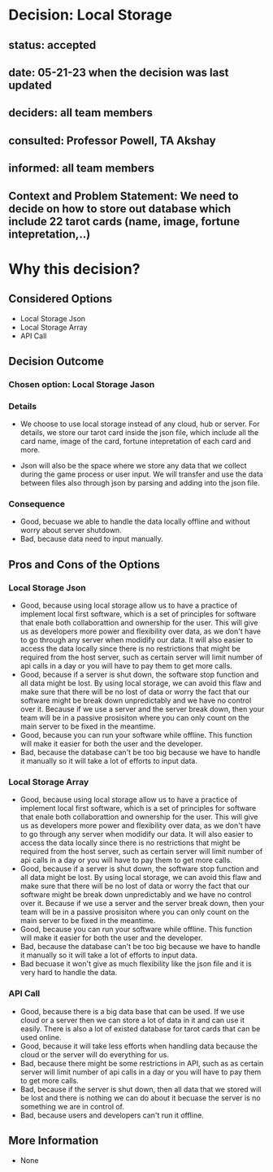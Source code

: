 

# Decision: Local Storage
## status: accepted
## date: 05-21-23 when the decision was last updated
## deciders: all team members
## consulted: Professor Powell, TA Akshay
## informed: all team members 
## Context and Problem Statement: We need to decide on how to store out database which include 22 tarot cards (name, image, fortune intepretation,..)

# Why this decision?

## Considered Options

- Local Storage Json
- Local Storage Array
- API Call


## Decision Outcome

### Chosen option: Local Storage Jason

### Details

- We choose to use local storage instead of any cloud, hub or server. For details, we store our tarot card inside the json file, which include all the card name, image of the card, fortune intepretation of each card and more. 

- Json will also be the space where we store any data that we collect during the game process or user input. We will transfer and use the data between files also through json by parsing and adding into the json file. 

### Consequence 
- Good, becuase we able to handle the data locally offline and without worry about server shutdown. 
- Bad, because data need to input manually. 


## Pros and Cons of the Options


### Local Storage Json

- Good, because using local storage allow us to have a practice of implement local first software, which is a set of principles for software that enale both collaborattion and ownership for the user. This will give us as developers more power and flexibility over data, as we don't have to go through any server when modidify our data. It will also easier to access the data locally since there is no restrictions that might be required from the host server, such as certain server will limit number of api calls in a day or you will have to pay them to get more calls. 
- Good, because if a server is shut down, the software stop function and all data might be lost. By using local storage, we can avoid this flaw and make sure that there will be no lost of data or worry the fact that our software might be break down unpredictably and we have no control over it. Because if we use a server and the server break down, then your team will be in a passive prosisiton where you can only count on the main server to be fixed in the meantime. 
- Good, because you can run your software while offline. This function will make it easier for both the user and the developer. 
- Bad, because the database can't be too big because we have to handle it manually so it will take a lot of efforts to input data. 

### Local Storage Array

- Good, because using local storage allow us to have a practice of implement local first software, which is a set of principles for software that enale both collaborattion and ownership for the user. This will give us as developers more power and flexibility over data, as we don't have to go through any server when modidify our data. It will also easier to access the data locally since there is no restrictions that might be required from the host server, such as certain server will limit number of api calls in a day or you will have to pay them to get more calls. 
- Good, because if a server is shut down, the software stop function and all data might be lost. By using local storage, we can avoid this flaw and make sure that there will be no lost of data or worry the fact that our software might be break down unpredictably and we have no control over it. Because if we use a server and the server break down, then your team will be in a passive prosisiton where you can only count on the main server to be fixed in the meantime. 
- Good, because you can run your software while offline. This function will make it easier for both the user and the developer. 
- Bad, because the database can't be too big because we have to handle it manually so it will take a lot of efforts to input data. 
- Bad becuase it won't give as much flexibility like the json file and it is very hard to handle the data. 

### API Call
- Good, because there is a big data base that can be used. If we use cloud or a server then we can store a lot of data in it and can use it easily. There is also a lot of existed database for tarot cards that can be used online. 
- Good, because it will take less efforts when handling data because the cloud or the server will do everything for us. 
- Bad, because there might be some restrictions in API, such as  as certain server will limit number of api calls in a day or you will have to pay them to get more calls. 
- Bad, because if the server is shut down, then all data that we stored will be lost and there is nothing we can do about it becuase the server is no something we are in control of. 
- Bad, because users and developers can't run it offline. 
## More Information
 - None

